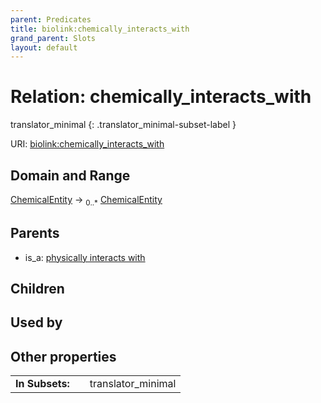 ```yaml
---
parent: Predicates
title: biolink:chemically_interacts_with
grand_parent: Slots
layout: default
---
```


# Relation: chemically_interacts_with

translator_minimal
{: .translator_minimal-subset-label }




URI: [biolink:chemically_interacts_with](https://w3id.org/biolink/vocab/chemically_interacts_with)

## Domain and Range

[ChemicalEntity](ChemicalEntity.md) ->  <sub>0..\*</sub> [ChemicalEntity](ChemicalEntity.md)

## Parents

 *  is_a: [physically interacts with](physically_interacts_with.md)

## Children


## Used by


## Other properties

|  |  |  |
| --- | --- | --- |
| **In Subsets:** | | translator_minimal |

